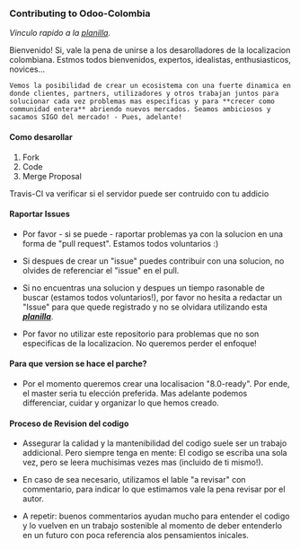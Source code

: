 ### Contributing to Odoo-Colombia

*Vinculo rapido a la [planilla](https://raw.githubusercontent.com/odoo-colombia/odoo-colombia/master/ISSUE_TEMPLATE.md).*

Bienvenido! Si, vale la pena de unirse a los desarolladores de la localizacion colombiana. Estmos todos bienvenidos, expertos, idealistas, enthusiasticos, novices...

```
Vemos la posibilidad de crear un ecosistema con una fuerte dinamica en donde clientes, partners, utilizadores y otros trabajan juntos para solucionar cada vez problemas mas especificas y para **crecer como communidad entera** abriendo nuevos mercados. Seamos ambiciosos y sacamos SIGO del mercado! - Pues, adelante!
```
#### Como desarollar
1. Fork
2. Code 
3. Merge Proposal


Travis-CI va verificar si el servidor puede ser contruido con tu addicio

#### Raportar Issues
- Por favor - si se puede - raportar problemas ya con la solucion en una forma de "pull request". Estamos todos voluntarios :)

- Si despues de crear un "issue" puedes contribuir con una solucion, no olvides de referenciar el "issue" en el pull.

- Si no encuentras una solucion y despues un tiempo rasonable de buscar (estamos todos voluntarios!), por favor no hesita a redactar un "Issue" para que quede registrado y no se olvidara utilizando esta ***[planilla](https://raw.githubusercontent.com/odoo-colombia/odoo-colombia/master/ISSUE_TEMPLATE.md)***.

- Por favor no utilizar este repositorio para problemas que no son especificas de la localizacion. No queremos perder el enfoque!

#### Para que version se hace el parche?
- Por el momento queremos crear una localisacion "8.0-ready". Por ende, el master seria tu elección preferida.
Mas adelante podemos differenciar, cuidar y organizar lo que hemos creado.


#### Proceso de Revision del codigo
- Assegurar la calidad y la mantenibilidad del codigo suele ser un trabajo addicional. Pero siempre tenga en mente: El codigo se escriba una sola vez, pero se leera muchisimas vezes mas (incluido de ti mismo!). 

- En caso de sea necesario, utilizamos el lable "a revisar" con commentario, para indicar lo que estimamos vale la pena revisar por el autor.

- A repetir: buenos commentarios ayudan mucho para entender el codigo y lo vuelven en un trabajo sostenible al momento de deber entenderlo en un futuro con poca referencia alos pensamientos inicales.
